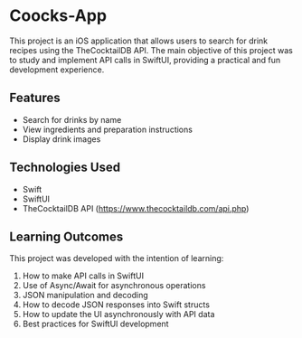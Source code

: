 # Coocks-App

This project is an iOS application that allows users to search for drink recipes using the TheCocktailDB API. The main objective of this project was to study and implement API calls in SwiftUI, providing a practical and fun development experience.

## Features

- Search for drinks by name
- View ingredients and preparation instructions
- Display drink images

## Technologies Used

- Swift
- SwiftUI
- TheCocktailDB API (https://www.thecocktaildb.com/api.php)

## Learning Outcomes

This project was developed with the intention of learning:

1. How to make API calls in SwiftUI
2. Use of Async/Await for asynchronous operations
3. JSON manipulation and decoding
4. How to decode JSON responses into Swift structs
5. How to update the UI asynchronously with API data
6. Best practices for SwiftUI development

